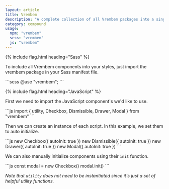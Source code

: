 ```yaml
---
layout: article
title: Vrembem
description: "A complete collection of all Vrembem packages into a single comprehensive library for convenience."
category: compound
usage:
  npm: "vrembem"
  scss: "vrembem"
  js: "vrembem"
---
```


{% include flag.html heading="Sass" %}

To include all Vrembem components into your styles, just import the vrembem package in your Sass manifest file.

<div class="demo">
<div class="demo__code" markdown="1">
```scss
@use "vrembem";
```
</div>
</div>

{% include flag.html heading="JavaScript" %}

First we need to import the JavaScript component's we'd like to use.

<div class="demo">
<div class="demo__code" markdown="1">
```js
import {
  utility,
  Checkbox,
  Dismissible,
  Drawer,
  Modal
} from "vrembem"
```
</div>
</div>

Then we can create an instance of each script. In this example, we set them to auto initialize.

<div class="demo">
<div class="demo__code" markdown="1">
```js
new Checkbox({ autoInit: true })
new Dismissible({ autoInit: true })
new Drawer({ autoInit: true })
new Modal({ autoInit: true })
```
</div>
</div>

We can also manually initialize components using their `init` function.

<div class="demo">
<div class="demo__code" markdown="1">
```js
const modal = new Checkbox()
modal.init()
```
</div>
</div>

*Note that `utility` does not need to be instantiated since it's just a set of helpful utility functions.*
